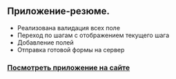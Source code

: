 ## Приложение-резюме.
- Реализована валидация всех поле
- Переход по шагам с отображением текущего шага
- Добавление полей 
- Отправка готовой формы на сервер
### [Посмотреть приложение на сайте](https://heartfelt-gnome-52f36f.netlify.app/)
